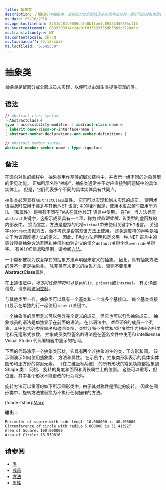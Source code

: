 ```yaml
---
title: 抽象类
description: 了解如何F#抽象类，这将部分或全部成员未实现和表示的一组不同的对象类型的常见功能。
ms.date: 05/16/2016
ms.openlocfilehash: 8251d481c9056d40a0b13ae3c89353406986c116
ms.sourcegitcommit: 8699383914c24a0df033393f55db3369db728a7b
ms.translationtype: MT
ms.contentlocale: zh-CN
ms.lasthandoff: 05/15/2019
ms.locfileid: "65645550"
---
```

# <a name="abstract-classes"></a>抽象类

*抽象类*是留部分或全部成员未实现，以便可以由派生类提供实现的类。

## <a name="syntax"></a>语法

```fsharp
// Abstract class syntax.
[<AbstractClass>]
type [ accessibility-modifier ] abstract-class-name =
[ inherit base-class-or-interface-name ]
[ abstract-member-declarations-and-member-definitions ]

// Abstract member syntax.
abstract member member-name : type-signature
```

## <a name="remarks"></a>备注

在面向对象的编程中，抽象类用作基类的层次结构中，并表示一组不同的对象类型的常见功能。 正如所示名称"抽象"，抽象类通常并不对应直接到问题域中的具体实体上。 但是，它们代表多个不同的具体实体具有共同点。

抽象类必须具有`AbstractClass`属性。 它们可以实现和尚未实现的成员。 使用术语*抽象*时应用于类是与其他.NET 语言; 中的相同但是，使用术语*抽象*时应用于方法 （和属性） 是稍有不同在F#从在其他.NET 语言中使用。 在F#，当方法标有`abstract`关键字，这指示成员具有一个项，称为*虚拟调度槽*，该类型的虚函数的内部表中。 换而言之，方法是虚拟的尽管`virtual`中未使用关键字F#语言。 关键字`abstract`虚拟方法，而不考虑是否实现该方法上使用。 虚拟调度槽的声明是独立于为该调度槽方法的定义。 因此，F#虚方法声明和定义另一种.NET 语言中的等效项是抽象方法声明和使用的单独定义的组合`default`关键字或`override`关键字。 有关详细信息和示例，请参阅[方法](members/methods.md)。

一个类都被视为仅当存在的抽象方法声明但未定义的抽象。 因此，具有抽象方法的类不一定是抽象类。 除非类有未定义的抽象方法，否则不要使用**AbstractClass**属性。

在上述语法中，*可访问性修饰符*可以是`public`，`private`或`internal`。 有关详细信息，请参阅[访问控制](access-control.md)。

与其他类型一样，抽象类可以具有一个基类和一个或多个基接口。 每个基类或接口显示在单独的行一起使用`inherit`关键字。

一个抽象类的类型定义可以包含完全定义的成员，但它也可以包含抽象成员。 抽象成员的语法是单独显示在前面的语法。 在此语法中，*类型签名*的成员一个列表，其中包含的参数顺序和返回类型，类型分隔`->`令牌和/或`*`令牌作为相应的科里化和元组形式参数。 抽象成员类型签名的语法是在签名文件中使用和 intellisense Visual Studio 代码编辑器中显示的相同。

下面的代码演示一个抽象类形状，它具有两个非抽象派生的类，正方形和圆。 该示例演示如何使用抽象类、 方法和属性。 在示例中，抽象类形状表示的具体实体圆形和正方形的常用元素。 （在二维坐标系统） 的所有形状的常见功能都抽象到 Shape 类： 网格、 旋转的角度和面积和周长属性上的位置。 这些可以重写，但位置，其中各个形状不能更改的行为除外。

旋转方法可以重写的如下所示圆形类中，由于其对称性是固定的旋转。 因此在圆形类中，旋转方法被替换为不执行任何操作的方法。

[!code-fsharp[Main](../../../samples/snippets/fsharp/lang-ref-1/snippet2901.fs)]

**输出：**

```
Perimeter of square with side length 10.000000 is 40.000000
Circumference of circle with radius 5.000000 is 31.415927
Area of Square: 100.000000
Area of Circle: 78.539816
```

## <a name="see-also"></a>请参阅

- [类](classes.md)
- [成员](members/index.md)
- [方法](members/methods.md)
- [属性](members/Properties.md)
